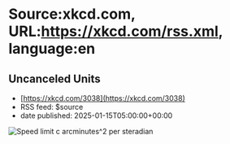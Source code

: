 # Source:xkcd.com, URL:https://xkcd.com/rss.xml, language:en

## Uncanceled Units
 - [https://xkcd.com/3038](https://xkcd.com/3038)
 - RSS feed: $source
 - date published: 2025-01-15T05:00:00+00:00

<img src="https://imgs.xkcd.com/comics/uncanceled_units.png" title="Speed limit c arcminutes^2 per steradian" alt="Speed limit c arcminutes^2 per steradian" />

